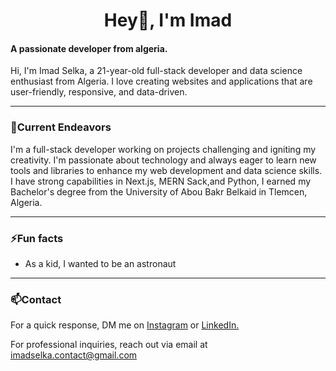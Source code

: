 <h1 align="center">Hey👋, I'm Imad</h1>
<h4 align="left">A passionate developer from algeria.</h4>
<p>Hi, I'm Imad Selka, a 21-year-old full-stack developer and data science enthusiast from Algeria. I love creating websites and applications that are user-friendly, responsive, and data-driven.</p>

<hr/>

<h3 align="left">🔭Current Endeavors</h3>
<p>I'm a full-stack developer working on projects challenging and igniting my creativity. I'm passionate about technology and always eager to learn new tools and libraries to enhance my web development and data science skills. I have strong capabilities in Next.js, MERN Sack,and Python, I earned my Bachelor's degree from the University of Abou Bakr Belkaid in Tlemcen, Algeria.</p>

<hr/>

<h3 align="left">⚡Fun facts</h3>
 <ul>
  <li>As a kid, I wanted to be an astronaut</li>
</ul>

<hr/>

<h3 align="left">📫Contact</h3>
<p align="left">
 For a quick response, DM me on
<a href="https://instagram.com/imad._selka" target="blank">Instagram</a> or
<a href="https://www.linkedin.com/in/imad-selka-120aa4251/" target="blank">LinkedIn.</a>
</p>
<p>For professional inquiries, reach out via email at 
 <a href="mailto:imadselka.contact@gmail.com">imadselka.contact@gmail.com</a>
</p>
